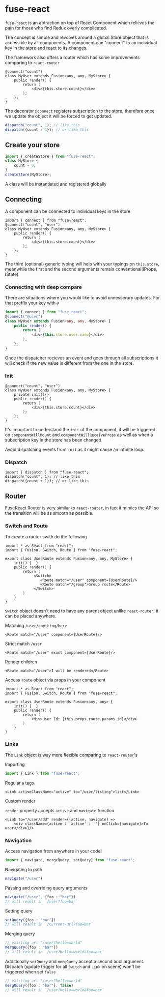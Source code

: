 # fuse-react

`fuse-react` is an abtraction on top of React Component which relieves the pain for those who find Redux overly complicated.

The concept is simple and revolves around a global Store object that is accessible by all components.
A component can "connect" to an individual key in the store and react to its changes.


The framework also offers a router which has some improvements comparing to  `react-router`

```tsx
@connect("count")
class MyUser extends Fusion<any, any, MyStore> {
    public render() {
        return (
            <div>{this.store.count}</div>
        );
    };
}
```

The decorator `@connect` registers subscription to the store, therefore once we update the object it will be forced to get updated.

```ts
dispatch("count", 1); // like this
dispatch({count : 1}); // or like this
```

## Create your store

```ts
import { createStore } from "fuse-react";
class MyStore {
    count = 0;
}
createStore(MyStore);
```

A class will be instantiated and registered globally

## Connecting

A component can be connected to individual keys in the store
```tsx
import { connect } from "fuse-react";
@connect("count", "user")
class MyUser extends Fusion<any, any, MyStore> {
    public render() {
        return (
            <div>{this.store.count}</div>
        );
    };
}
```

The third (optional) generic typing will help with your typings on `this.store`, meanwhile the first and the second arguments remain conventional(IProps, IState)

### Connecting with deep compare

There are situations where you would like to avoid unnesserary updates. For that preffix your key with `@`

```ts
import { connect } from "fuse-react";
@connect("@user")
class MyUser extends Fusion<any, any, MyStore> {
    public render() {
        return (
            <div>{this.store.user.name}</div>
        );
    };
}
```

Once the dispatcher recieves an event and goes through all subscriptions it will check if the new value is different from the one in the store.

### Init

```tsx
@connect("count", "user")
class MyUser extends Fusion<any, any, MyStore> {
    private init(){}
    public render() {
        return (
            <div>{this.store.count}</div>
        );
    };
}
```

It's important to understand the `init` of the component, it will be triggered on `componentWillMount` and `componentWillReceiveProps` as well as when a subscription key in the store has been changed.

Avoid dispatching events from `init` as it might cause an infinite loop.

### Dispatch

```tsx
import { dispatch } from "fuse-react";
dispatch("count", 1); // like this
dispatch({count : 1}); // or like this
```


## Router

FuseReact Router is very similar to `react-router`, in fact it mimics the API so the transition will be as smooth as possible.

### Switch and Route
To create a router swith do the following

```tsx
import * as React from "react";
import { Fusion, Switch, Route } from "fuse-react";

export class UserRoute extends Fusion<any, any, MyStore> {
    init() {  }
    public render() {
        return (
             <Switch>
                <Route match="/user" component={UserRoute}/>
                <Route match="/group">Group route</Route>
             </Switch>
        )
    }
}
```

`Switch` object doesn't need to have any parent object unlike `react-router`, it can be placed anywhere.

Matching `/user/anything/here`
```tsx
<Route match="/user" component={UserRoute}/>
```

Strict match `/user`
```tsx
<Route match="/user" exact component={UserRoute}/>
```

Render children
```tsx
<Route match="/user">I will be rendered</Route>
```

Access `route` object via props in your component

```tsx
import * as React from "react";
import { Fusion, Switch, Route } from "fuse-react";

export class UserRoute extends Fusion<any, any> {
    init() {  }
    public render() {
        return (
            <div>User Id: {this.props.route.params.id}</div>
        )
    }
}
```

### Links

The `Link` object is way more flexible comparing to `react-router`'s 

Importing
```ts
import { Link } from "fuse-react";
```

Regular `a` tags

```tsx
<Link activeClassName="active" to="/user/listing">list</Link>
```

Custom render

`render` property accepts `active` and `navigate` function

```tsx
<Link to="/user/add" render={(active, navigate) =>
    <div className={active ? 'active' : ''} onClick={navigate}>To user</div>}/>
```

### Navigation

Access navigation from anywhere in your code!

```ts
import { navigate, mergeQuery, setQuery} from "fuse-react";
```

Navigating to path 

```ts
navigate("/user")
```

Passing and overriding query arguments

```ts
navigate("/user", {foo : "bar"})
// will result in `/user?foo=bar`
```

Setting query

```ts
setQuery({foo : "bar"})
// will result in `/current-url?foo=bar`
```

Merging query

```ts
// existing url "/user?hello=world"
mergQuery({foo : "bar"})
// will result in `/user?hello=world&foo=bar`
```

Additionally `setQuery` and `mergQuery` accept a second bool argument. Dispatch (update trigger for all `Switch` and `Link` on scene) won't be triggered when set `false`

```ts
// existing url "/user?hello=world"
mergQuery({foo : "bar"}, false)
// will result in `/user?hello=world&foo=bar`
```
